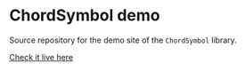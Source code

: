 # ChordSymbol demo

Source repository for the demo site of the `ChordSymbol` library.

 [Check it live here](https://chord-symbol.netlify.app/)
